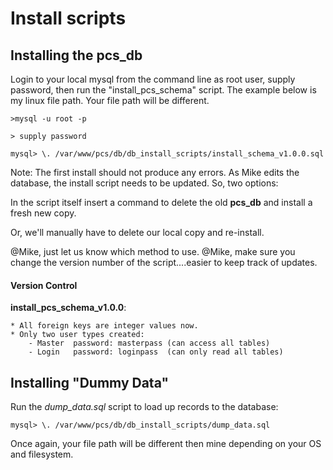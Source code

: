 # Install scripts

## Installing the pcs_db

Login to your local mysql from the command line as root user, supply password,
then run the "install_pcs_schema" script.  The example below is my linux file path.
Your file path will be different.

```
>mysql -u root -p

> supply password

mysql> \. /var/www/pcs/db/db_install_scripts/install_schema_v1.0.0.sql

```
Note: The first install should not produce any errors.  As Mike edits the database, the install script needs to be updated.  So, two options:

In the script itself insert a command to delete the old **pcs_db** and install a fresh new copy.

Or, we'll manually have to delete our local copy and re-install.

@Mike, just let us know which method to use.
@Mike, make sure you change the version number of the script....easier to keep track of updates.


#### Version Control

**install_pcs_schema_v1.0.0**:

	* All foreign keys are integer values now.
	* Only two user types created:
		- Master  password: masterpass (can access all tables)
		- Login   password: loginpass  (can only read all tables) 

## Installing "Dummy Data"

Run the _dump\_data.sql_ script to load up records to the database:

```
mysql> \. /var/www/pcs/db/db_install_scripts/dump_data.sql

```
Once again, your file path will be different then mine depending on your OS and filesystem.